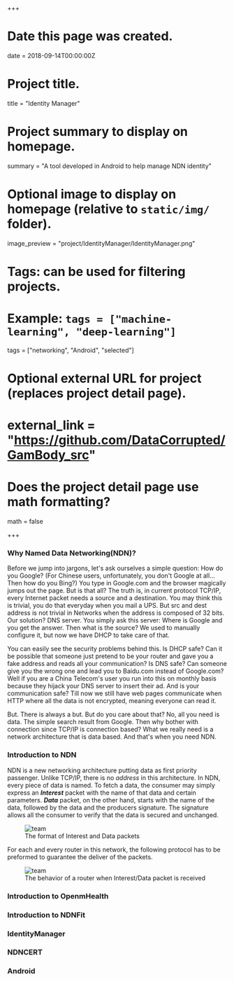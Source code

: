 +++

# Date this page was created.
date = 2018-09-14T00:00:00Z

# Project title.
title = "Identity Manager"

# Project summary to display on homepage.
summary = "A tool developed in Android to help manage NDN identity"

# Optional image to display on homepage (relative to `static/img/` folder).
image_preview = "project/IdentityManager/IdentityManager.png"

# Tags: can be used for filtering projects.
# Example: `tags = ["machine-learning", "deep-learning"]`
tags = ["networking", "Android", "selected"]

# Optional external URL for project (replaces project detail page).
# external_link = "https://github.com/DataCorrupted/GamBody_src"

# Does the project detail page use math formatting?
math = false

+++

### Why Named Data Networking(NDN)?

Before we jump into jargons, let's ask ourselves a simple question: How do you Google?
(For Chinese users, unfortunately, you don't Google at all... Then how do you Bing?)
You type in Google.com and the browser magically jumps out the page.
But is that all?
The truth is, in current protocol TCP/IP, every Internet packet needs a source and a destination.
You may think this is trivial, you do that everyday when you mail a UPS.
But src and dest address is not trivial in Networks when the address is composed of 32 bits.
Our solution?
DNS server. 
You simply ask this server: Where is Google and you get the answer.
Then what is the source?
We used to manually configure it, but now we have DHCP to take care of that.

You can easily see the security problems behind this.
Is DHCP safe? Can it be possible that someone just pretend to be your router and gave you a fake address and reads all your communication?
Is DNS safe? Can someone give you the wrong one and lead you to Baidu.com instead of Google.com?
Well if you are a China Telecom's user you run into this on monthly basis because they hijack your DNS server to insert their ad.
And is your communication safe? 
Till now we still have web pages communicate when HTTP where all the data is not encrypted, meaning everyone can read it.

But.
There is always a but. 
But do you care about that?
No, all you need is data. 
The simple search result from Google.
Then why bother with connection since TCP/IP is connection based?
What we really need is a network architecture that is data based.
And that's when you need NDN.

### Introduction to NDN

NDN is a new networking architecture putting data as first priority passenger.
Unlike TCP/IP, there is no _address_ in this architecture.
In NDN, every piece of data is named. 
To fetch a data, the consumer may simply express an _**Interest**_ packet with the name of that data and certain parameters.
_**Data**_ packet, on the other hand, starts with the name of the data, followed by the data and the producers signature. 
The signature allows all the consumer to verify that the data is secured and unchanged.

<figure>
  <img src="/img/project/IdentityManager/packet.png" alt="team"/>
  <figcaption>The format of Interest and Data packets</figcaption>
</figure>

For each and every router in this network, the following protocol has to be preformed to guarantee the deliver of the packets.

<figure>
  <img src="/img/project/IdentityManager/routers.png" alt="team"/>
  <figcaption>The behavior of a router when Interest/Data packet is received</figcaption>
</figure>

### Introduction to OpenmHealth

### Introduction to NDNFit

### IdentityManager

### NDNCERT

### Android
